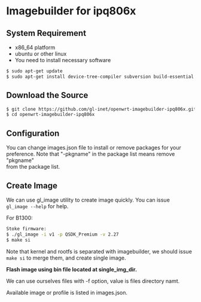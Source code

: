 # Imagebuilder for ipq806x  

## System Requirement  

- x86_64 platform  
- ubuntu or other linux  
- You need to install necessary software  

```bash  
$ sudo apt-get update
$ sudo apt-get install device-tree-compiler subversion build-essential git-core libncurses5-dev zlib1g-dev gawk flex quilt libssl-dev xsltproc libxml-parser-perl mercurial bzr ecj cvs unzip git wget
```  

## Download the Source  

```bash  
$ git clone https://github.com/gl-inet/openwrt-imagebuilder-ipq806x.git
$ cd openwrt-imagebuilder-ipq806x
```  

## Configuration  

You can change images.json file to install or remove packages for your  
preference. Note that "-pkgname" in the package list means remove "pkgname"  
from the package list.

## Create Image  

We can use gl_image utility to create image quickly. You can issue  
`gl_image --help` for help.  

For B1300:  
```bash  
Stoke firmware:  
$ ./gl_image -i v1 -p QSDK_Premium -v 2.27  
$ make si
```  

Note that kernel and rootfs is separated with imagebuilder, we should issue  
`make si` to merge them, and create single image.  

__Flash image using bin file located at single_img_dir.__  

We can use ourselves files with -f option, value is files directory namt.  

Available image or profile is listed in images.json.  
